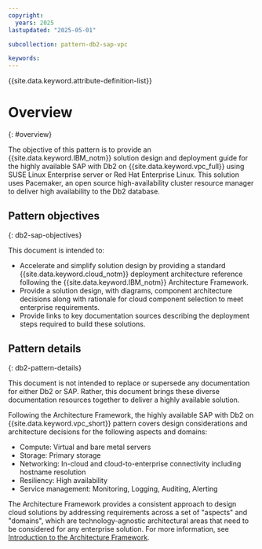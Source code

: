 ```yaml
---
copyright:
  years: 2025
lastupdated: "2025-05-01"

subcollection: pattern-db2-sap-vpc 

keywords:
---
```

{{site.data.keyword.attribute-definition-list}}

# Overview
{: #overview}

The objective of this pattern is to provide an {{site.data.keyword.IBM_notm}} solution design and deployment guide for the highly available SAP with Db2 on {{site.data.keyword.vpc_full}} using SUSE Linux Enterprise server or Red Hat Enterprise Linux. This solution uses Pacemaker, an open source high-availability cluster resource manager to deliver high availability to the Db2 database. 

## Pattern objectives 
{: db2-sap-objectives}

This document is intended to:

* Accelerate and simplify solution design by providing a standard {{site.data.keyword.cloud_notm}} deployment architecture reference following the {{site.data.keyword.IBM_notm}} Architecture Framework.
* Provide a solution design, with diagrams, component architecture decisions along with rationale for cloud component selection to meet enterprise requirements.
* Provide links to key documentation sources describing the deployment steps required to build these solutions.

## Pattern details 
{: db2-pattern-details}

This document is not intended to replace or supersede any documentation for either Db2 or SAP. Rather, this document brings these diverse documentation resources together to deliver a highly available solution.

Following the Architecture Framework, the highly available SAP with Db2 on {{site.data.keyword.vpc_short}} pattern covers design considerations and architecture decisions for the following aspects and domains:

- Compute: Virtual and bare metal servers
- Storage: Primary storage
- Networking: In-cloud and cloud-to-enterprise connectivity including hostname resolution
- Resiliency: High availability
- Service management: Monitoring, Logging, Auditing, Alerting

The Architecture Framework provides a consistent approach to design cloud solutions by addressing requirements across a set of "aspects" and "domains", which are technology-agnostic architectural areas that need to be considered for any enterprise solution. For more information, see [Introduction to the Architecture Framework](/docs/architecture-framework).
